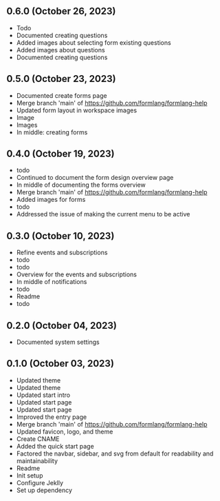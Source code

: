 ## 0.6.0 (October 26, 2023)
  - Todo
  - Documented creating questions
  - Added images about selecting form existing questions
  - Added images about questions
  - Documented creating questions

## 0.5.0 (October 23, 2023)
  - Documented create forms page
  - Merge branch 'main' of https://github.com/formlang/formlang-help
  - Updated form layout in workspace images
  - Image
  - Images
  - In middle: creating forms

## 0.4.0 (October 19, 2023)
  - todo
  - Continued to document the form design overview page
  - In middle of documenting the forms overview
  - Merge branch 'main' of https://github.com/formlang/formlang-help
  - Added images for forms
  - todo
  - Addressed the issue of making the current menu to be active

## 0.3.0 (October 10, 2023)
  - Refine events and subscriptions
  - todo
  - todo
  - Overview for the events and subscriptions
  - In middle of notifications
  - todo
  - Readme
  - todo

## 0.2.0 (October 04, 2023)
  - Documented system settings

## 0.1.0 (October 03, 2023)
  - Updated theme
  - Updated theme
  - Updated start intro
  - Updated start page
  - Updated start page
  - Improved the entry page
  - Merge branch 'main' of https://github.com/formlang/formlang-help
  - Updated favicon, logo, and theme
  - Create CNAME
  - Added the quick start page
  - Factored the navbar, sidebar, and svg from default for readability and maintainability
  - Readme
  - Init setup
  - Configure Jeklly
  - Set up dependency

